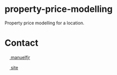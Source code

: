 # property-price-modelling

Property price modelling for a location.

# Contact

[<img src="https://simpleicons.org/icons/github.svg" width="16" height="16" style="filter: invert(1);"> manuelfjr](https://github.com/Manuelfjr)

[<img src="https://simpleicons.org/icons/windowsterminal.svg" width="16" height="16" style="filter: invert(1);"> site](https://manuelfjr.github.io/)
